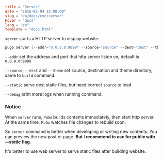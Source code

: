 ```toml
title = "Server"
date = "2016-02-04 15:00:00"
slug = "en/docs/cmd/server"
hover = "docs"
lang = "en"
template = "docs.html"
```

`server` starts a HTTP server to display website.

```go
pugo server [--addr="0.0.0.0:9899" --source="source" --dest="dest" --theme="theme/default"] [--static] [--debug]
```

`--addr` set the address and port that http server listen on, default is `0.0.0.0:9899`

`--source`, `--dest` and `--theme` set source, destination and theme directory, same to `build` command.

`--static` serve dest static files, but need correct `source` to load

`--debug` print more logs when running command.

### Notice

When `server` runs, `PuGo` builds contents immediately, then start http server. At the same time, `PuGo` watches file changes to rebuild soon.

So `server` command is better when developing or writing new contents. You can preview the new post or page. **But I recommend to use for public with --static flag**.

It's better to use web server to serve static files after building website.